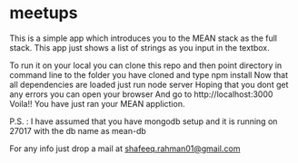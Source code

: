 # meetups

This is a simple app which introduces you to the MEAN stack as the full stack.
This app just shows a list of strings as you input in the textbox.

To run it on your local you can clone this repo and then
    point directory in command line to the folder you have cloned and
    type npm install
    Now that all dependencies are loaded just run node server
    Hoping that you dont get any errors you can open your browser
    And go to http://localhost:3000
    Voila!! You have just ran your MEAN appliction.
    
    
P.S. : I have assumed that you have mongodb setup and it is running on 27017 with the db name as mean-db

For any info just drop a mail at shafeeq.rahman01@gmail.com
